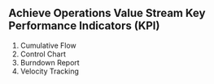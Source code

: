 ## Achieve Operations Value Stream Key Performance Indicators (KPI)

1. Cumulative Flow
2. Control Chart
3. Burndown Report
4. Velocity Tracking
